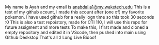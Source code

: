My name is Ayah and my email is anabdalla1@my.waketech.edu
This is a test of my github acount, I made this acount after (one of) my favorite pokemon. I have used github for a really logn time so this took 30 seconds :0
This is also a test repoistory, made for CTI 110, I will use this repo for future assigment and more tests 
To make this, I first made and cloned a empty repository and edited it in VScode, then pushed into main using Github Deskstop
That's all :I
Long Live Bidoof
